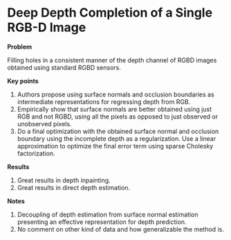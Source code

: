 # Deep Depth Completion of a Single RGB-D Image

**Problem**

Filling holes in a consistent manner of the depth channel of RGBD images obtained using standard RGBD sensors.

**Key points**

1. Authors propose using surface normals and occlusion boundaries as intermediate representations for regressing depth from RGB.
2. Empirically show that surface normals are better obtained using just RGB and not RGBD, using all the pixels as opposed to just observed or unobserved pixels.
3. Do a final optimization with the obtained surface normal and occlusion boundary using the incomplete depth as a regularization. Use a linear approximation to optimize the final error term using sparse Cholesky factorization.

**Results**

1. Great results in depth inpainting.
2. Great results in direct depth estimation.

**Notes**

1. Decoupling of depth estimation from surface normal estimation presenting an effective representation for depth prediction. 
2. No comment on other kind of data and how generalizable the method is.